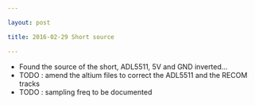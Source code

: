 ```yaml
---

layout: post

title: 2016-02-29 Short source

---
```



-   Found the source of the short, ADL5511, 5V and GND inverted...
-   TODO : amend the altium files to correct the ADL5511 and the RECOM
    tracks
-   TODO : sampling freq to be documented

